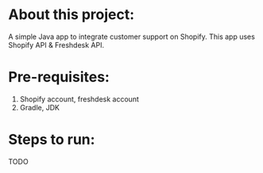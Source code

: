 # About this project:
A simple Java app to integrate customer support on Shopify.
This app uses Shopify API & Freshdesk API.

# Pre-requisites:
1. Shopify account, freshdesk account
2. Gradle, JDK


# Steps to run:
TODO

